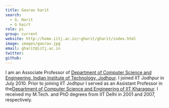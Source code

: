 ```yaml
---
title: Gaurav harit
search:
  - G. Harit
  - G hairt
role: pi
group: current
website: http://home.iitj.ac.in/~gharit/gharit/index.html
image: images/gaurav.jpg
email: gharit@iitj.ac.in
twitter: 
github: 
---
```


I am an Associate Professor of [Department of Computer Science and Engineering, Indian Institute of Technology, Jodhpur](https://cse.iitj.ac.in/). 
I joined IIT Jodhpur in July 2010. Prior to joining IIT Jodhpur I served as an Assistant Professor in the[Department of Computer Science and Engineering of IIT Kharagpur](http://cse.iitkgp.ac.in/). 
I received my M.Tech. and PhD degrees from IIT Delhi in 2001 and 2007, respectively.
